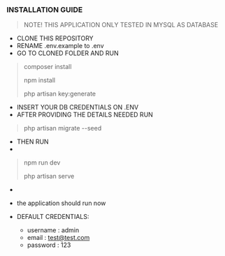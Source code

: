 ### INSTALLATION GUIDE

> NOTE! THIS APPLICATION ONLY TESTED IN MYSQL AS DATABASE
- CLONE THIS REPOSITORY
- RENAME .env.example to .env
- GO TO CLONED FOLDER AND RUN
> composer install
> 
> npm install
> 
> php artisan key:generate
- INSERT YOUR DB CREDENTIALS ON .ENV
- AFTER PROVIDING THE DETAILS NEEDED RUN
> php artisan migrate --seed
- THEN RUN 
-
> npm run dev
> 
> php artisan serve

-
- the application should run now

- DEFAULT CREDENTIALS:
     - username : admin
     - email : test@test.com
     - password : 123
